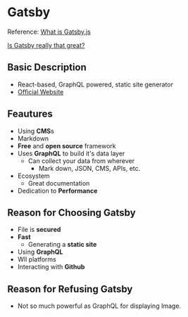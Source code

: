 # Gatsby
Reference: [What is Gatsby.js](https://www.mediacurrent.com/what-is-gatsby.js)

[Is Gatsby really that great?](https://blog.logrocket.com/is-gatsby-really-that-great-e7b19c4c1c05/#targetText=They%20are%20not%20rendered%20during,tool%20that%20generates%20static%20sites.&targetText=The%20main%20difference%20is%20that,when%20a%20request%20is%20made.)

## Basic Description
- React-based, GraphQL powered, static site generator
- [Official Website](https://www.gatsbyjs.org/)

## Feautures
- Using **CMS**s
- Markdown
- **Free** and **open source** framework
- Uses **GraphQL** to build it's data layer
  - Can collect your data from wherever
    - Mark down, JSON, CMS, APIs, etc.
- Ecosystem
  - Great documentation
- Dedication to **Performance**

## Reason for Choosing Gatsby
- File is **secured**
- **Fast**
  - Generating a **static site**
- Using **GraphQL**
- Wll platforms
- Interacting with **Github**


## Reason for Refusing Gatsby
- Not so much powerful as GraphQL for displaying Image.
